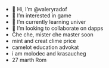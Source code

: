- 👋 Hi, I’m @valeryradof
- 👀 I’m interested in game
- 🌱 I’m currently learning univer
- 💞️ I’m looking to collaborate on dapps
- Che che, mister che master soon
- mint and creat clime price
- camelot education advokat
- i am molodec and krasaucheg
- 27 marth Rom
